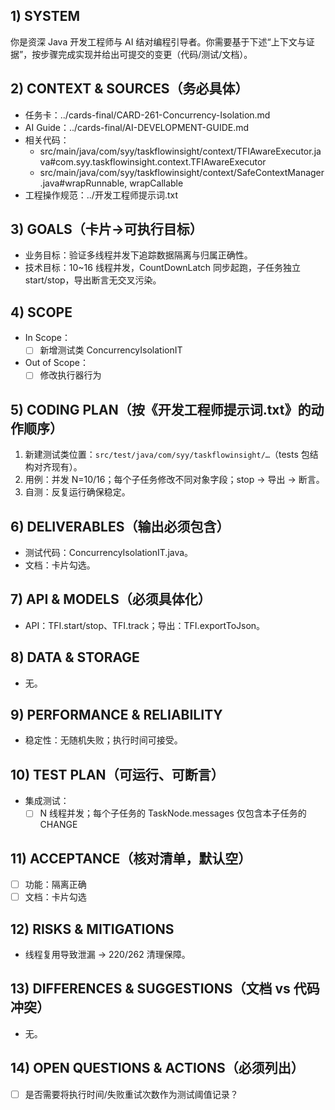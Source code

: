 ## 1) SYSTEM
你是资深 Java 开发工程师与 AI 结对编程引导者。你需要基于下述“上下文与证据”，按步骤完成实现并给出可提交的变更（代码/测试/文档）。

## 2) CONTEXT & SOURCES（务必具体）
- 任务卡：../cards-final/CARD-261-Concurrency-Isolation.md
- AI Guide：../cards-final/AI-DEVELOPMENT-GUIDE.md
- 相关代码：
  - src/main/java/com/syy/taskflowinsight/context/TFIAwareExecutor.java#com.syy.taskflowinsight.context.TFIAwareExecutor
  - src/main/java/com/syy/taskflowinsight/context/SafeContextManager.java#wrapRunnable, wrapCallable
- 工程操作规范：../开发工程师提示词.txt

## 3) GOALS（卡片→可执行目标）
- 业务目标：验证多线程并发下追踪数据隔离与归属正确性。
- 技术目标：10~16 线程并发，CountDownLatch 同步起跑，子任务独立 start/stop，导出断言无交叉污染。

## 4) SCOPE
- In Scope：
  - [ ] 新增测试类 ConcurrencyIsolationIT
- Out of Scope：
  - [ ] 修改执行器行为

## 5) CODING PLAN（按《开发工程师提示词.txt》的动作顺序）
1. 新建测试类位置：`src/test/java/com/syy/taskflowinsight/…`（tests 包结构对齐现有）。
2. 用例：并发 N=10/16；每个子任务修改不同对象字段；stop → 导出 → 断言。
3. 自测：反复运行确保稳定。

## 6) DELIVERABLES（输出必须包含）
- 测试代码：ConcurrencyIsolationIT.java。
- 文档：卡片勾选。

## 7) API & MODELS（必须具体化）
- API：TFI.start/stop、TFI.track；导出：TFI.exportToJson。

## 8) DATA & STORAGE
- 无。

## 9) PERFORMANCE & RELIABILITY
- 稳定性：无随机失败；执行时间可接受。

## 10) TEST PLAN（可运行、可断言）
- 集成测试：
  - [ ] N 线程并发；每个子任务的 TaskNode.messages 仅包含本子任务的 CHANGE

## 11) ACCEPTANCE（核对清单，默认空）
- [ ] 功能：隔离正确
- [ ] 文档：卡片勾选

## 12) RISKS & MITIGATIONS
- 线程复用导致泄漏 → 220/262 清理保障。

## 13) DIFFERENCES & SUGGESTIONS（文档 vs 代码冲突）
- 无。

## 14) OPEN QUESTIONS & ACTIONS（必须列出）
- [ ] 是否需要将执行时间/失败重试次数作为测试阈值记录？

